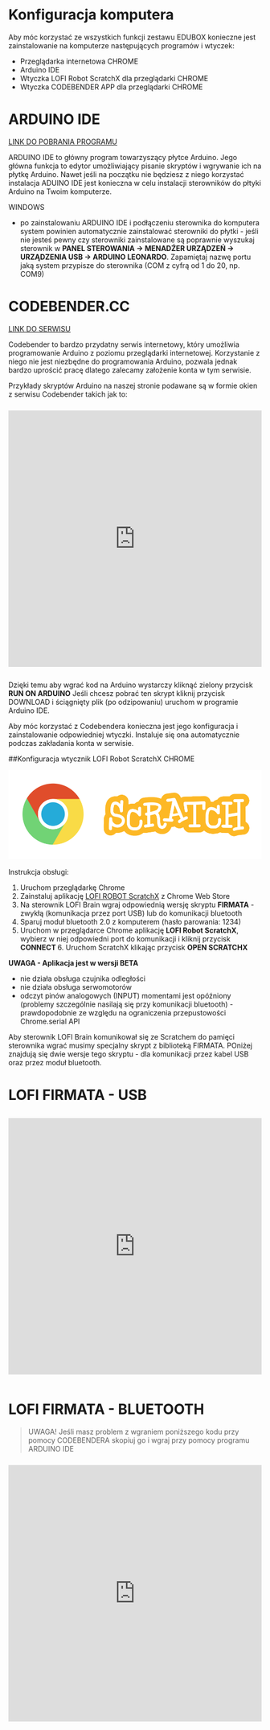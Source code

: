 # Konfiguracja komputera

Aby móc korzystać ze wszystkich funkcji zestawu EDUBOX konieczne jest zainstalowanie na komputerze następujących programów i wtyczek:
* Przeglądarka internetowa CHROME
* Arduino IDE
* Wtyczka LOFI Robot ScratchX dla przeglądarki CHROME
* Wtyczka CODEBENDER APP dla przeglądarki CHROME



<h1>ARDUINO IDE</h1>

<a href="https://www.arduino.cc/en/Main/Software" target="_blank">LINK DO POBRANIA PROGRAMU</a>

ARDUINO IDE to główny program towarzyszący płytce Arduino. Jego główna funkcja to edytor umożliwiający pisanie skryptów i wgrywanie ich na płytkę Arduino. Nawet jeśli na początku nie będziesz z niego korzystać instalacja ADUINO IDE jest konieczna w celu instalacji sterowników do płtyki Arduino na Twoim komputerze.

WINDOWS
- po zainstalowaniu ARDUINO IDE i podłączeniu sterownika do komputera system powinien automatycznie zainstalować sterowniki do płytki - jeśli nie jesteś pewny czy sterowniki zainstalowane są poprawnie wyszukaj sterownik w **PANEL STEROWANIA -> MENADŹER URZĄDZEŃ -> URZĄDZENIA USB -> ARDUINO LEONARDO**. Zapamiętaj nazwę portu jaką system przypisze do sterownika (COM z cyfrą od 1 do 20, np. COM9)


<h1>CODEBENDER.CC</h1>

<a target="_blank" href="http://www.codebender.cc">LINK DO SERWISU</a>

Codebender to bardzo przydatny serwis internetowy, który umożliwia programowanie Arduino z poziomu przeglądarki internetowej. Korzystanie z niego nie jest niezbędne do programowania Arduino, pozwala jednak bardzo uprościć pracę dlatego zalecamy założenie konta w tym serwisie.

Przykłady skryptów Arduino na naszej stronie podawane są w formie okien z serwisu Codebender takich jak to:

<iframe style="height: 510px; width: 100%; margin: 10px 0 10px;" allowTransparency="true" src="https://codebender.cc/embed/sketch:166817" frameborder="0"></iframe>

Dzięki temu aby wgrać kod na Arduino wystarczy kliknąć zielony przycisk <strong>RUN ON ARDUINO</strong>
Jeśli chcesz pobrać ten skrypt kliknij przycisk DOWNLOAD i ściągnięty plik (po odzipowaniu) uruchom w programie Arduino IDE.

Aby móc korzystać z Codebendera konieczna jest jego konfiguracja i zainstalowanie odpowiedniej wtyczki.
Instaluje się ona automatycznie podczas zakładania konta w serwisie.


##Konfiguracja wtycznik LOFI Robot ScratchX CHROME

![](chrome_scratch.png)

Instrukcja obsługi:
1. Uruchom przeglądarkę Chrome
2. Zainstaluj aplikację <a href="https://chrome.google.com/webstore/detail/lofi-robot-scratchx/opdjdfckgbogbagnkbkpjgficbampcel?utm_source=chrome-ntp-icon" target="_blank">LOFI ROBOT ScratchX</a> z Chrome Web Store
3. Na sterownik LOFI Brain wgraj odpowiednią wersję skryptu <strong>FIRMATA</strong> - zwykłą (komunikacja przez port USB) lub do komunikacji bluetooth
4. Sparuj moduł bluetooth 2.0 z komputerem (hasło parowania: 1234)
5. Uruchom w przeglądarce Chrome aplikację <strong>LOFI Robot ScratchX</strong>, wybierz w niej odpowiedni port do komunikacji i kliknij przycisk <strong>CONNECT
</strong>6. Uruchom ScratchX klikając przycisk <strong>OPEN SCRATCHX</strong>


<strong>UWAGA - Aplikacja jest w wersji BETA</strong>
- nie działa obsługa czujnika odległości
- nie działa obsługa serwomotorów
- odczyt pinów analogowych (INPUT) momentami jest opóźniony (problemy szczególnie nasilają się przy komunikacji bluetooth) - prawdopodobnie ze względu na ograniczenia przepustowości Chrome.serial API

Aby sterownik LOFI Brain komunikował się ze Scratchem do pamięci sterownika wgrać musimy specjalny skrypt z biblioteką FIRMATA. POniżej znajdują się dwie wersje tego skryptu - dla komunikacji przez kabel USB oraz przez moduł bluetooth.


<h1>LOFI FIRMATA - USB</h1>
<iframe style="height: 510px; width: 100%; margin: 10px 0 10px;" allowTransparency="true" src="https://codebender.cc/embed/sketch:166817" frameborder="0"></iframe>

<h1>LOFI FIRMATA - BLUETOOTH</h1>


> UWAGA! Jeśli masz problem z wgraniem poniższego kodu przy pomocy CODEBENDERA skopiuj go i wgraj przy pomocy programu ARDUINO IDE



<iframe style="height: 510px; width: 100%; margin: 10px 0 10px;" allowTransparency="true" src="https://codebender.cc/embed/sketch:345964" frameborder="0"></iframe> 

